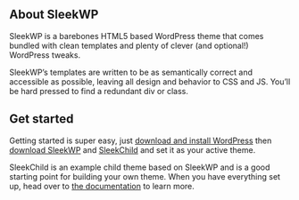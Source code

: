 ## About SleekWP

SleekWP is a barebones HTML5 based WordPress theme that comes bundled with clean templates and plenty of clever (and optional!) WordPress tweaks.

SleekWP’s templates are written to be as semantically correct and accessible as possible, leaving all design and behavior to CSS and JS. You’ll be hard pressed to find a redundant div or class.

## Get started

Getting started is super easy, just [download and install WordPress](//wordpress.org) then [download SleekWP](//github.com/powerbuoy/SleekWP/archive/master.zip) and [SleekChild](//github.com/powerbuoy/SleekChild/archive/master.zip) and set it as your active theme.

SleekChild is an example child theme based on SleekWP and is a good starting point for building your own theme. When you have everything set up, head over to [the documentation](//sleekwp.com/documentation/) to learn more.
